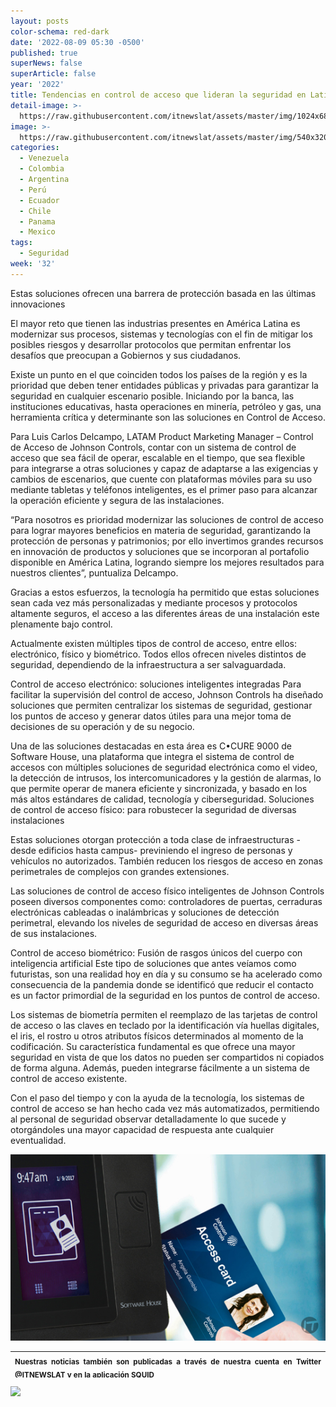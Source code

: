 ```yaml
---
layout: posts
color-schema: red-dark
date: '2022-08-09 05:30 -0500'
published: true
superNews: false
superArticle: false
year: '2022'
title: Tendencias en control de acceso que lideran la seguridad en Latinoamérica
detail-image: >-
  https://raw.githubusercontent.com/itnewslat/assets/master/img/1024x680/acceso-con-tarjeta-g.jpg
image: >-
  https://raw.githubusercontent.com/itnewslat/assets/master/img/540x320/acceso-con-tarjeta-p.jpg
categories:
  - Venezuela
  - Colombia
  - Argentina
  - Perú
  - Ecuador
  - Chile
  - Panama
  - Mexico
tags:
  - Seguridad
week: '32'
---
```

Estas soluciones ofrecen una barrera de protección basada en las últimas innovaciones
 
El mayor reto que tienen las industrias presentes en América Latina es modernizar sus procesos, sistemas y tecnologías con el fin de mitigar los posibles riesgos y desarrollar protocolos que permitan enfrentar los desafíos que preocupan a Gobiernos y sus ciudadanos.
 
Existe un punto en el que coinciden todos los países de la región y es la prioridad que deben tener entidades públicas y privadas para garantizar la seguridad en cualquier escenario posible. Iniciando por la banca, las instituciones educativas, hasta operaciones en minería, petróleo y gas, una herramienta crítica y determinante son las soluciones en Control de Acceso.  
 
Para Luis Carlos Delcampo, LATAM Product Marketing Manager – Control de Acceso de Johnson Controls, contar con un sistema de control de acceso que sea fácil de operar, escalable en el tiempo, que sea flexible para integrarse a otras soluciones y capaz de adaptarse a las exigencias y cambios de escenarios, que cuente con plataformas móviles para su uso mediante tabletas y teléfonos inteligentes, es el primer paso para alcanzar la operación eficiente y segura de las instalaciones.
 
“Para nosotros es prioridad modernizar las soluciones de control de acceso para lograr mayores beneficios en materia de seguridad, garantizando la protección de personas y patrimonios; por ello invertimos grandes recursos en innovación de productos y soluciones que se incorporan al portafolio disponible en América Latina, logrando siempre los mejores resultados para nuestros clientes”, puntualiza Delcampo. 
 
Gracias a estos esfuerzos, la tecnología ha permitido que estas soluciones sean cada vez más personalizadas y mediante procesos y protocolos altamente seguros, el acceso a las diferentes áreas de una instalación este plenamente bajo control.
 
Actualmente existen múltiples tipos de control de acceso, entre ellos: electrónico, físico y biométrico. Todos ellos ofrecen niveles distintos de seguridad, dependiendo de la infraestructura a ser salvaguardada.
 
Control de acceso electrónico: soluciones inteligentes integradas
Para facilitar la supervisión del control de acceso, Johnson Controls ha diseñado soluciones que permiten centralizar los sistemas de seguridad, gestionar los puntos de acceso y generar datos útiles para una mejor toma de decisiones de su operación y de su negocio.
 
Una de las soluciones destacadas en esta área es C•CURE 9000 de Software House, una plataforma que integra el sistema de control de accesos con múltiples soluciones de seguridad electrónica como el video, la detección de intrusos, los intercomunicadores y la gestión de alarmas, lo que permite operar de manera eficiente y sincronizada, y basado en los más altos estándares de calidad, tecnología y ciberseguridad. Soluciones de control de acceso físico:  para robustecer la seguridad de diversas instalaciones

Estas soluciones otorgan protección a toda clase de infraestructuras -desde edificios hasta campus- previniendo el ingreso de personas y vehículos no autorizados. También reducen los riesgos de acceso en zonas perimetrales de complejos con grandes extensiones.
 
Las soluciones de control de acceso físico inteligentes de Johnson Controls poseen diversos componentes como: controladores de puertas, cerraduras electrónicas cableadas o inalámbricas y soluciones de detección perimetral, elevando los niveles de seguridad de acceso en diversas áreas de sus instalaciones.
 
Control de acceso biométrico: Fusión de rasgos únicos del cuerpo con inteligencia artificial
Este tipo de soluciones que antes veíamos como futuristas, son una realidad hoy en día y su consumo se ha acelerado como consecuencia de la pandemia donde se identificó que reducir el contacto es un factor primordial de la seguridad en los puntos de control de acceso.
 
Los sistemas de biometría permiten el reemplazo de las tarjetas de control de acceso o las claves en teclado por la identificación vía huellas digitales, el iris, el rostro u otros atributos físicos determinados al momento de la codificación. Su característica fundamental es que ofrece una mayor seguridad en vista de que los datos no pueden ser compartidos ni copiados de forma alguna. Además, pueden integrarse fácilmente a un sistema de control de acceso existente.
 
Con el paso del tiempo y con la ayuda de la tecnología, los sistemas de control de acceso se han hecho cada vez más automatizados, permitiendo al personal de seguridad observar detalladamente lo que sucede y otorgándoles una mayor capacidad de respuesta ante cualquier eventualidad.

![](https://raw.githubusercontent.com/itnewslat/assets/master/img/540x320/acceso-con-tarjeta-p.jpg)

<table style="height: 42px;" width="569">
<tbody>
<tr>
<td style="text-align: justify;"><sub><strong>Nuestras noticias también son publicadas a través de nuestra cuenta en Twitter <a href="https://twitter.com/itnewslat?lang=es">@ITNEWSLAT</a> y en la aplicación <a href="https://squidapp.co/en/">SQUID</a></strong></sub></td>
</tr>
</tbody>
</table>

<img src="https://tracker.metricool.com/c3po.jpg?hash=56f88a41e39ab42c063cc51676587a04"/>
